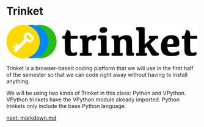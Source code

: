 # Trinket

<img src = "image-5.png" width = "500px" />

Trinket is a browser-based coding platform that we will use in the first half of the semester so that we can code right away without having to install anything.

We will be using two kinds of Trinket in this class: Python and VPython. VPython trinkets have the VPython module already imported. Python trinkets only include the base Python language. 

[next: markdown.md](/09_markdown.md)
